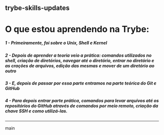 trybe-skills-updates
------------------------------------------
# O que estou aprendendo na Trybe:

##### 1 - Primeiramente, foi sobre o Unix, Shell e Kernel

##### 2 - Depois de aprender a teoria veio a prática: comandos utilizados no shell, criação de diretórios, navegar até o diretório, entrar no diretório e as crações de arquivos, edição das mesmas e mover de um diretório ao outro

##### 3 - E, depois de passar por essa parte entramos na parte teórica do Git e GitHub

##### 4 - Para depois entrar parte prática, comandos para levar arquivos até os repositórios do GitHub através de comandos por meio remoto, criação da chave SSH e como utilizá-las. 
-------------------------------------------------

main
